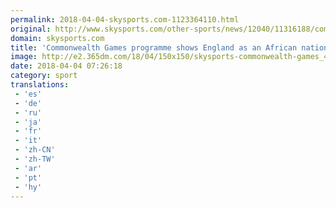```yaml
---
permalink: 2018-04-04-skysports.com-1123364110.html
original: http://www.skysports.com/other-sports/news/12040/11316188/commonwealth-games-programme-shows-england-as-an-african-nation
domain: skysports.com
title: 'Commonwealth Games programme shows England as an African nation'
image: http://e2.365dm.com/18/04/150x150/skysports-commonwealth-games_4272869.jpg
date: 2018-04-04 07:26:18
category: sport
translations: 
 - 'es'
 - 'de'
 - 'ru'
 - 'ja'
 - 'fr'
 - 'it'
 - 'zh-CN'
 - 'zh-TW'
 - 'ar'
 - 'pt'
 - 'hy'
---
```


